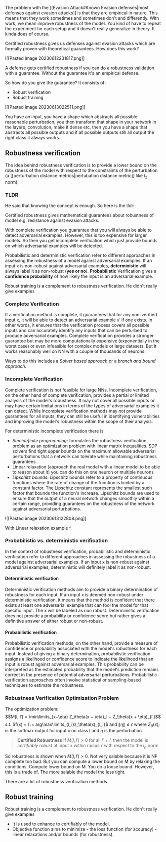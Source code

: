 
The problem with the [[Evasion Attack#Known Evasion defenses|most defenses against evasion attacks]] is that they are empirical in nature. This means that they work sometimes and sometimes don't and differently. With work, we mean improve robustness of the model. You kind of have to repeat the experiment for each setup and it doesn't really generalize in theory. It kinda does of course. 

Certified robustness gives us defenses against evasion attacks which are formally proven with theoretical guarantees. How does this work?  

![[Pasted image 20230612231817.png]]

A defense gets certified robustness if you can do a robustness validation with a guarantee. Without the guarantee it's an empirical defense. 

So how do you give the guarantee? It consists of:
- Robust verification 
- Robust training 

![[Pasted image 20230613022511.png]]

You have an input, you have a shape which abstracts all possible reasonable perturbation, you then transform that shape in your network in the layers, convolution, make it dense etc, then you have a shape that abstracts all possible outputs and if all possible outputs still all output the right class it always works.

## Robustness verification

The idea behind robustness verification is to provide a lower bound on the robustness of the model with respect to the constraints of the perturbation (a [[perturbation distance metrics|pertubation distance metric]] like $l_2$ norm). 

### TLDR
He said that knowing the concept is enough. So here is the tldr:

Certified robustness gives mathematical guarantees about robustness of model e.g. resistance against evasion attacks.

With complete verification you guarantee that you will always be able to detect adversarial examples. However, this is too expensive for larger models. So then you get incomplete verification which just provide bounds on which adversarial examples will be detected. 

Probabilistic and deterministic verification refer to different approaches in assessing the robustness of a model against adversarial examples. If an input x is non-robust against adversarial examples, **deterministic** will always label it as non-robust (**yes or no**).  **Probabilistic** Verification gives a **confidence probability** of how likely the input is an adversarial example.

Robust training is a complement to robustness verification. He didn't really give examples 

### Complete Verification 
If a verification method is complete, it guarantees that for any non-verified input x, it will be able to detect an adversarial example $x'$ if one exists. In other words, it ensures that the verification process covers all possible inputs and can accurately identify any inputs that can be perturbed to produce adversarial examples. Complete verification provides a stronger guarantee but may be more computationally expensive (exponentially in the worst case) or even infeasible for complex models or large datasets. But it works reasonably well on NN with a couple of thousands of neurons.

Ways to do this includes a *Solver based approach* or a *branch and bound approach*.

### Incomplete Verification 
Complete verification is not feasible for large NNs.
Incomplete verification, on the other hand of complete verification, provides a partial or limited analysis of the model's robustness. It may not cover all possible inputs or may have certain limitations in terms of the types of adversarial examples it can detect. While incomplete verification methods may not provide guarantees for all inputs, they can still be useful in identifying vulnerabilities and improving the model's robustness within the scope of their analysis.

For deterministic incomplete verification there is 
- *Semidefinite programming*: formulates the robustness verification problem as an optimization problem with linear matrix inequalities. SDP solvers find tight upper bounds on the maximum allowable adversarial perturbations that a network can tolerate while maintaining robustness guarantees. 
- Linear relaxation (approach the real model with a linear model to be able to reason about it) you can do this on one neuron or multiple neurons
- *Lipschitz bounds*: Lipschitz bounds refer to a property of continuous functions where the rate of change of the function is limited by a constant factor. The Lipschitz constant represents the smallest such factor that bounds the function's increase. Lipschitz bounds are used to ensure that the output of a neural network changes smoothly within a certain range, providing guarantees on the robustness of the network against adversarial perturbations.

![[Pasted image 20230613122808.png]]

With Linear relaxation example ^

### Probabilistic vs. deterministic verification

In the context of robustness verification, probabilistic and deterministic verification refer to different approaches in assessing the robustness of a model against adversarial examples. If an input x is non-robust against adversarial examples, deterministic will definitely label it as non-robust.

#### Deterministic verification

Deterministic verification methods aim to provide a binary determination of robustness for each input. If an input x is deemed non-robust under deterministic verification, it means that the method is confident that there exists at least one adversarial example that can fool the model for that specific input. The x will be labeled as non robust. Deterministic verification does not provide a probability or confidence score but rather gives a definitive answer of either robust or non-robust. 

#### Probabilistic verification

Probabilistic verification methods, on the other hand, provide a measure of confidence or probability associated with the model's robustness for each input. Instead of giving a binary determination, probabilistic verification assigns a likelihood or confidence score to indicate the likelihood that an input is robust against adversarial examples. This probability can be interpreted as the estimated probability that the model's prediction remains correct in the presence of potential adversarial perturbations. Probabilistic verification approaches often involve statistical or sampling-based techniques to estimate the robustness.

### Robustness Verification Optimization Problem 

The optimization problem:
$$M(l, l′) = \min\limits_{x+\eta} Z_\theta(x + \eta)_l − Z_\theta(x + \eta)_{l′}$$
s.t. $f(x) = l := arg\max\limits_{l_i}z_\theta(x)_{l_i}$ and $\|\eta \|\leq \epsilon$
where $Z_\theta(x)_l$ is the softmax output for input x on class l and $\eta$ is the perturbation.

> **Certified Robustness**
> If $M(l,l') > 0$ for all $l' \neq l$, then the model is *certifiably robust*  at input x within radius $\epsilon$ with respect to the $l_p$ norm

So robustness is shown when $M(l,l') > 0$. 
Not very salable because it is NP complete too bad. But you can compute a lower bound on M by relaxing the conditions. Compute lower bound on M. You do a loose bound. However, this is a trade of. The more salable the model the less tight. 

There are a lot of robustness verification methods. 

## Robust training

Robust training is a complement to robustness verification. He didn't really give examples 
- It is used to enhance to certifiably of the model.
- Objective function aims to minimize
		- the loss function (for accuracy) 
		- linear relaxations and/or bounds (for robustness).